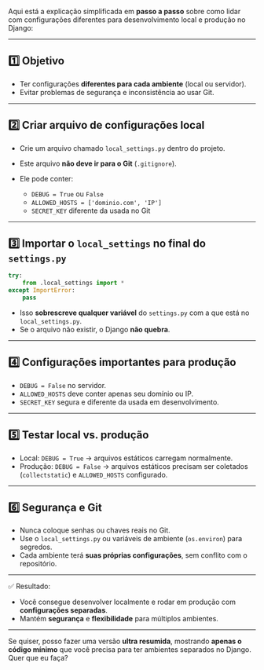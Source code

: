 Aqui está a explicação simplificada em **passo a passo** sobre como lidar com configurações diferentes para desenvolvimento local e produção no Django:

---

## 1️⃣ Objetivo

* Ter configurações **diferentes para cada ambiente** (local ou servidor).
* Evitar problemas de segurança e inconsistência ao usar Git.

---

## 2️⃣ Criar arquivo de configurações local

* Crie um arquivo chamado `local_settings.py` dentro do projeto.
* Este arquivo **não deve ir para o Git** (`.gitignore`).
* Ele pode conter:

  * `DEBUG = True` ou `False`
  * `ALLOWED_HOSTS = ['dominio.com', 'IP']`
  * `SECRET_KEY` diferente da usada no Git

---

## 3️⃣ Importar o `local_settings` no final do `settings.py`

```python
try:
    from .local_settings import *
except ImportError:
    pass
```

* Isso **sobrescreve qualquer variável** do `settings.py` com a que está no `local_settings.py`.
* Se o arquivo não existir, o Django **não quebra**.

---

## 4️⃣ Configurações importantes para produção

* `DEBUG = False` no servidor.
* `ALLOWED_HOSTS` deve conter apenas seu domínio ou IP.
* `SECRET_KEY` segura e diferente da usada em desenvolvimento.

---

## 5️⃣ Testar local vs. produção

* Local: `DEBUG = True` → arquivos estáticos carregam normalmente.
* Produção: `DEBUG = False` → arquivos estáticos precisam ser coletados (`collectstatic`) e `ALLOWED_HOSTS` configurado.

---

## 6️⃣ Segurança e Git

* Nunca coloque senhas ou chaves reais no Git.
* Use o `local_settings.py` ou variáveis de ambiente (`os.environ`) para segredos.
* Cada ambiente terá **suas próprias configurações**, sem conflito com o repositório.

---

✅ Resultado:

* Você consegue desenvolver localmente e rodar em produção com **configurações separadas**.
* Mantém **segurança** e **flexibilidade** para múltiplos ambientes.

---

Se quiser, posso fazer uma versão **ultra resumida**, mostrando **apenas o código mínimo** que você precisa para ter ambientes separados no Django. Quer que eu faça?
